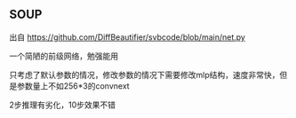 ## SOUP

出自 https://github.com/DiffBeautifier/svbcode/blob/main/net.py

一个简陋的前级网络，勉强能用

只考虑了默认参数的情况，修改参数的情况下需要修改mlp结构，速度非常快，但是参数量上不如256*3的convnext

2步推理有劣化，10步效果不错
